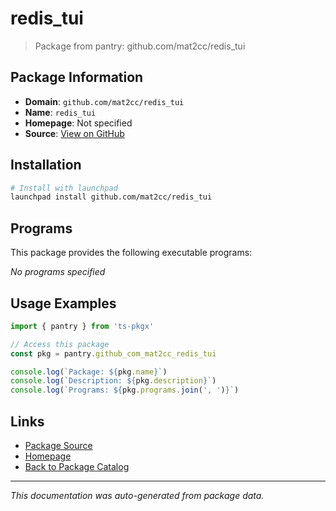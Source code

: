 # redis_tui

> Package from pantry: github.com/mat2cc/redis_tui

## Package Information

- **Domain**: `github.com/mat2cc/redis_tui`
- **Name**: `redis_tui`
- **Homepage**: Not specified
- **Source**: [View on GitHub](https://github.com/pkgxdev/pantry/tree/main/projects/github.com/mat2cc/redis_tui/package.yml)

## Installation

```bash
# Install with launchpad
launchpad install github.com/mat2cc/redis_tui
```

## Programs

This package provides the following executable programs:

*No programs specified*

## Usage Examples

```typescript
import { pantry } from 'ts-pkgx'

// Access this package
const pkg = pantry.github_com_mat2cc_redis_tui

console.log(`Package: ${pkg.name}`)
console.log(`Description: ${pkg.description}`)
console.log(`Programs: ${pkg.programs.join(', ')}`)
```

## Links

- [Package Source](https://github.com/pkgxdev/pantry/tree/main/projects/github.com/mat2cc/redis_tui/package.yml)
- [Homepage](#)
- [Back to Package Catalog](../package-catalog.md)

---

*This documentation was auto-generated from package data.*
